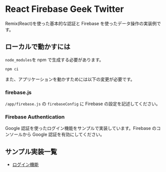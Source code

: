 # React Firebase Geek Twitter

Remix(React)を使った基本的な認証と Firebase を使ったデータ操作の実装例です。

## ローカルで動かすには

`node_modules`を npm で生成する必要があります。

```bash
npm ci
```

また、アプリケーションを動かすためには以下の変更が必要です。

### firebase.js

`/app/firebase.js` の `firebaseConfig` に Firebase の設定を記述してください。

### Firebase Authentication

Google 認証を使ったログイン機能をサンプルで実装しています。Firebase のコンソールから Google 認証を有効にしてください。

## サンプル実装一覧

- [ログイン機能](https://github.com/geeksalon-webex/react-firebase-geek-twitter/commit/a1f86a04025835d1d38fef35cf9dc09486365c27)

